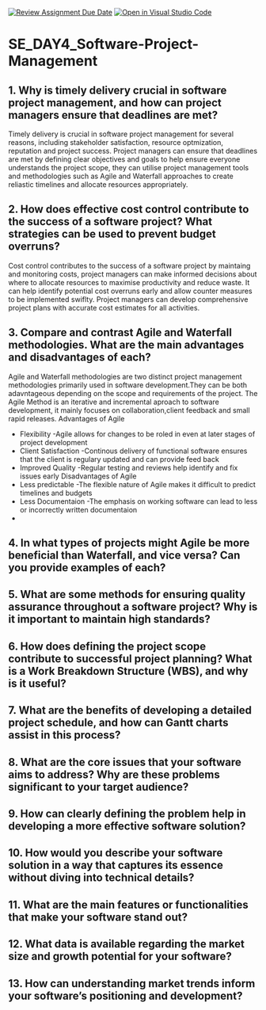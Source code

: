 [![Review Assignment Due Date](https://classroom.github.com/assets/deadline-readme-button-22041afd0340ce965d47ae6ef1cefeee28c7c493a6346c4f15d667ab976d596c.svg)](https://classroom.github.com/a/9pw6JKcu)
[![Open in Visual Studio Code](https://classroom.github.com/assets/open-in-vscode-2e0aaae1b6195c2367325f4f02e2d04e9abb55f0b24a779b69b11b9e10269abc.svg)](https://classroom.github.com/online_ide?assignment_repo_id=18612765&assignment_repo_type=AssignmentRepo)
# SE_DAY4_Software-Project-Management
## 1. Why is timely delivery crucial in software project management, and how can project managers ensure that deadlines are met?
Timely delivery is crucial in software project management for several reasons, including stakeholder satisfaction, resource optmization, reputation and project success. Project managers can ensure that deadlines are met by defining clear objectives and goals to help ensure everyone understands the project scope, they can utilise project management tools and methodologies such as Agile and Waterfall approaches to create reliastic timelines and allocate resources appropriately.
## 2. How does effective cost control contribute to the success of a software project? What strategies can be used to prevent budget overruns?
Cost control contributes to the success of a software project by maintaing and monitoring costs, project managers can make informed decisions about where to allocate resources to maximise productivity and reduce waste. It can help identify potential cost overruns early and allow counter measures to be implemented swiflty. Project managers can develop comprehensive project plans with accurate cost estimates for all activities.
## 3. Compare and contrast Agile and Waterfall methodologies. What are the main advantages and disadvantages of each?
Agile and Waterfall methodologies are two distinct project management methodologies primarily used in software development.They can be both adavntageous depending on the scope and requirements of the project.
The Agile Method is an iterative and incremental aproach to software development, it mainly focuses on collaboration,client feedback and small rapid releases.
Advantages of Agile
- Flexibility -Agile allows for changes to be roled in even at later stages of project development
- Client Satisfaction -Continous delivery of functional software ensures that the client is regulary updated and can provide feed back
- Improved Quality -Regular testing and reviews help identify and fix issues early
Disadvantages of Agile
- Less predictable -The flexible nature of Agile makes it difficult to predict timelines and budgets
- Less Documentaion -The emphasis on working software can lead to less or incorrectly written documentaion
- 
## 4. In what types of projects might Agile be more beneficial than Waterfall, and vice versa? Can you provide examples of each?
## 5. What are some methods for ensuring quality assurance throughout a software project? Why is it important to maintain high standards?
## 6. How does defining the project scope contribute to successful project planning? What is a Work Breakdown Structure (WBS), and why is it useful?
## 7. What are the benefits of developing a detailed project schedule, and how can Gantt charts assist in this process?
## 8. What are the core issues that your software aims to address? Why are these problems significant to your target audience?
## 9. How can clearly defining the problem help in developing a more effective software solution?
## 10. How would you describe your software solution in a way that captures its essence without diving into technical details?
## 11. What are the main features or functionalities that make your software stand out?
## 12. What data is available regarding the market size and growth potential for your software?
## 13. How can understanding market trends inform your software’s positioning and development?
